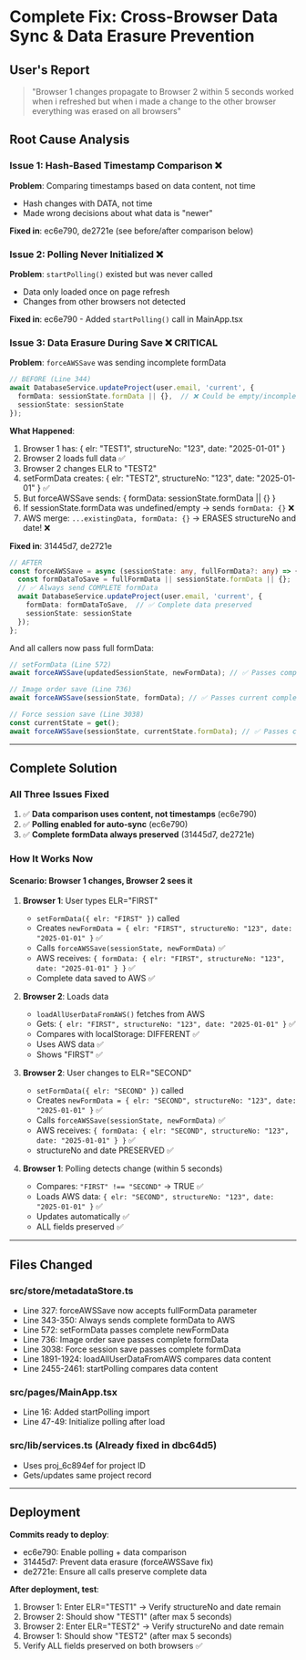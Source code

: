 # Complete Fix: Cross-Browser Data Sync & Data Erasure Prevention

## User's Report
> "Browser 1 changes propagate to Browser 2 within 5 seconds worked when i refreshed but when i made a change to the other browser everything was erased on all browsers"

## Root Cause Analysis

### Issue 1: Hash-Based Timestamp Comparison ❌
**Problem**: Comparing timestamps based on data content, not time
- Hash changes with DATA, not time
- Made wrong decisions about what data is "newer"

**Fixed in**: ec6e790, de2721e (see before/after comparison below)

### Issue 2: Polling Never Initialized ❌
**Problem**: `startPolling()` existed but was never called
- Data only loaded once on page refresh
- Changes from other browsers not detected

**Fixed in**: ec6e790 - Added `startPolling()` call in MainApp.tsx

### Issue 3: Data Erasure During Save ❌ CRITICAL
**Problem**: `forceAWSSave` was sending incomplete formData
```typescript
// BEFORE (Line 344)
await DatabaseService.updateProject(user.email, 'current', { 
  formData: sessionState.formData || {},  // ❌ Could be empty/incomplete!
  sessionState: sessionState
});
```

**What Happened**:
1. Browser 1 has: { elr: "TEST1", structureNo: "123", date: "2025-01-01" }
2. Browser 2 loads full data ✅
3. Browser 2 changes ELR to "TEST2"
4. setFormData creates: { elr: "TEST2", structureNo: "123", date: "2025-01-01" } ✅
5. But forceAWSSave sends: { formData: sessionState.formData || {} } 
6. If sessionState.formData was undefined/empty → sends `formData: {}` ❌
7. AWS merge: `...existingData, formData: {}` → ERASES structureNo and date! ❌

**Fixed in**: 31445d7, de2721e
```typescript
// AFTER
const forceAWSSave = async (sessionState: any, fullFormData?: any) => {
  const formDataToSave = fullFormData || sessionState.formData || {};
  // ✅ Always send COMPLETE formData
  await DatabaseService.updateProject(user.email, 'current', { 
    formData: formDataToSave,  // ✅ Complete data preserved
    sessionState: sessionState
  });
};
```

And all callers now pass full formData:
```typescript
// setFormData (Line 572)
await forceAWSSave(updatedSessionState, newFormData); // ✅ Passes complete newFormData

// Image order save (Line 736)
await forceAWSSave(sessionState, formData); // ✅ Passes current complete formData

// Force session save (Line 3038)
const currentState = get();
await forceAWSSave(sessionState, currentState.formData); // ✅ Passes complete formData
```

---

## Complete Solution

### All Three Issues Fixed

1. ✅ **Data comparison uses content, not timestamps** (ec6e790)
2. ✅ **Polling enabled for auto-sync** (ec6e790)  
3. ✅ **Complete formData always preserved** (31445d7, de2721e)

### How It Works Now

#### Scenario: Browser 1 changes, Browser 2 sees it

1. **Browser 1**: User types ELR="FIRST"
   - `setFormData({ elr: "FIRST" })` called
   - Creates `newFormData = { elr: "FIRST", structureNo: "123", date: "2025-01-01" }` ✅
   - Calls `forceAWSSave(sessionState, newFormData)` ✅
   - AWS receives: `{ formData: { elr: "FIRST", structureNo: "123", date: "2025-01-01" } }` ✅
   - Complete data saved to AWS ✅

2. **Browser 2**: Loads data
   - `loadAllUserDataFromAWS()` fetches from AWS
   - Gets: `{ elr: "FIRST", structureNo: "123", date: "2025-01-01" }` ✅
   - Compares with localStorage: DIFFERENT ✅
   - Uses AWS data ✅
   - Shows "FIRST" ✅

3. **Browser 2**: User changes to ELR="SECOND"
   - `setFormData({ elr: "SECOND" })` called  
   - Creates `newFormData = { elr: "SECOND", structureNo: "123", date: "2025-01-01" }` ✅
   - Calls `forceAWSSave(sessionState, newFormData)` ✅
   - AWS receives: `{ formData: { elr: "SECOND", structureNo: "123", date: "2025-01-01" } }` ✅
   - structureNo and date PRESERVED ✅

4. **Browser 1**: Polling detects change (within 5 seconds)
   - Compares: `"FIRST" !== "SECOND"` → TRUE ✅
   - Loads AWS data: `{ elr: "SECOND", structureNo: "123", date: "2025-01-01" }` ✅
   - Updates automatically ✅
   - ALL fields preserved ✅

---

## Files Changed

### src/store/metadataStore.ts
- Line 327: forceAWSSave now accepts fullFormData parameter
- Line 343-350: Always sends complete formData to AWS
- Line 572: setFormData passes complete newFormData
- Line 736: Image order save passes complete formData  
- Line 3038: Force session save passes complete formData
- Line 1891-1924: loadAllUserDataFromAWS compares data content
- Line 2455-2461: startPolling compares data content

### src/pages/MainApp.tsx
- Line 16: Added startPolling import
- Line 47-49: Initialize polling after load

### src/lib/services.ts (Already fixed in dbc64d5)
- Uses proj_6c894ef for project ID
- Gets/updates same project record

---

## Deployment

**Commits ready to deploy**:
- ec6e790: Enable polling + data comparison
- 31445d7: Prevent data erasure (forceAWSSave fix)
- de2721e: Ensure all calls preserve complete data

**After deployment, test**:
1. Browser 1: Enter ELR="TEST1" → Verify structureNo and date remain
2. Browser 2: Should show "TEST1" (after max 5 seconds)
3. Browser 2: Enter ELR="TEST2" → Verify structureNo and date remain  
4. Browser 1: Should show "TEST2" (after max 5 seconds)
5. Verify ALL fields preserved on both browsers ✅

